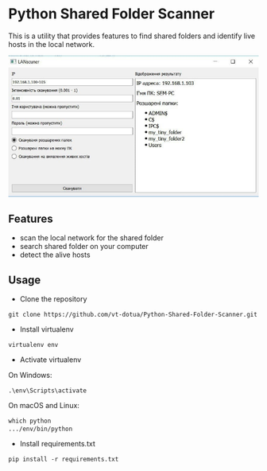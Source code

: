 # Python Shared Folder Scanner

This is a utility that provides features to find shared folders and identify live hosts in the local network.

![](./screenshort.jpg)

## Features
- scan the local network for the shared folder 
- search shared folder on your computer
- detect the alive hosts

## Usage
- Clone the repository

```
git clone https://github.com/vt-dotua/Python-Shared-Folder-Scanner.git
```

- Install virtualenv

```
virtualenv env
```

- Activate virtualenv

On Windows:

```
.\env\Scripts\activate
```

On macOS and Linux:

```
which python
.../env/bin/python
```
 - Install requirements.txt
 ```
 pip install -r requirements.txt
 ```